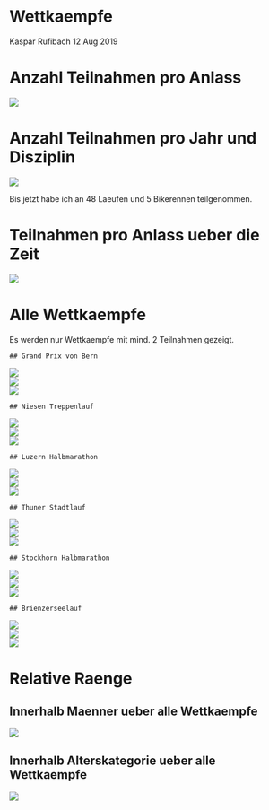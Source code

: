 Wettkaempfe
================
Kaspar Rufibach
12 Aug 2019

# Anzahl Teilnahmen pro Anlass

<img src="1_wettkaempfe_files/figure-gfm/unnamed-chunk-1-1.png" style="display: block; margin: auto;" />

# Anzahl Teilnahmen pro Jahr und Disziplin

<img src="1_wettkaempfe_files/figure-gfm/unnamed-chunk-2-1.png" style="display: block; margin: auto;" />

Bis jetzt habe ich an 48 Laeufen und 5 Bikerennen
teilgenommen.

# Teilnahmen pro Anlass ueber die Zeit

<img src="1_wettkaempfe_files/figure-gfm/unnamed-chunk-3-1.png" style="display: block; margin: auto;" />

# Alle Wettkaempfe

Es werden nur Wettkaempfe mit mind. 2 Teilnahmen
gezeigt.

    ## Grand Prix von Bern

<img src="1_wettkaempfe_files/figure-gfm/unnamed-chunk-4-1.png" style="display: block; margin: auto;" /><img src="1_wettkaempfe_files/figure-gfm/unnamed-chunk-4-2.png" style="display: block; margin: auto;" /><img src="1_wettkaempfe_files/figure-gfm/unnamed-chunk-4-3.png" style="display: block; margin: auto;" />

    ## Niesen Treppenlauf

<img src="1_wettkaempfe_files/figure-gfm/unnamed-chunk-4-4.png" style="display: block; margin: auto;" /><img src="1_wettkaempfe_files/figure-gfm/unnamed-chunk-4-5.png" style="display: block; margin: auto;" /><img src="1_wettkaempfe_files/figure-gfm/unnamed-chunk-4-6.png" style="display: block; margin: auto;" />

    ## Luzern Halbmarathon

<img src="1_wettkaempfe_files/figure-gfm/unnamed-chunk-4-7.png" style="display: block; margin: auto;" /><img src="1_wettkaempfe_files/figure-gfm/unnamed-chunk-4-8.png" style="display: block; margin: auto;" /><img src="1_wettkaempfe_files/figure-gfm/unnamed-chunk-4-9.png" style="display: block; margin: auto;" />

    ## Thuner Stadtlauf

<img src="1_wettkaempfe_files/figure-gfm/unnamed-chunk-4-10.png" style="display: block; margin: auto;" /><img src="1_wettkaempfe_files/figure-gfm/unnamed-chunk-4-11.png" style="display: block; margin: auto;" /><img src="1_wettkaempfe_files/figure-gfm/unnamed-chunk-4-12.png" style="display: block; margin: auto;" />

    ## Stockhorn Halbmarathon

<img src="1_wettkaempfe_files/figure-gfm/unnamed-chunk-4-13.png" style="display: block; margin: auto;" /><img src="1_wettkaempfe_files/figure-gfm/unnamed-chunk-4-14.png" style="display: block; margin: auto;" /><img src="1_wettkaempfe_files/figure-gfm/unnamed-chunk-4-15.png" style="display: block; margin: auto;" />

    ## Brienzerseelauf

<img src="1_wettkaempfe_files/figure-gfm/unnamed-chunk-4-16.png" style="display: block; margin: auto;" /><img src="1_wettkaempfe_files/figure-gfm/unnamed-chunk-4-17.png" style="display: block; margin: auto;" /><img src="1_wettkaempfe_files/figure-gfm/unnamed-chunk-4-18.png" style="display: block; margin: auto;" />

# Relative Raenge

## Innerhalb Maenner ueber alle Wettkaempfe

<img src="1_wettkaempfe_files/figure-gfm/unnamed-chunk-5-1.png" style="display: block; margin: auto;" />

## Innerhalb Alterskategorie ueber alle Wettkaempfe

<img src="1_wettkaempfe_files/figure-gfm/unnamed-chunk-6-1.png" style="display: block; margin: auto;" />

